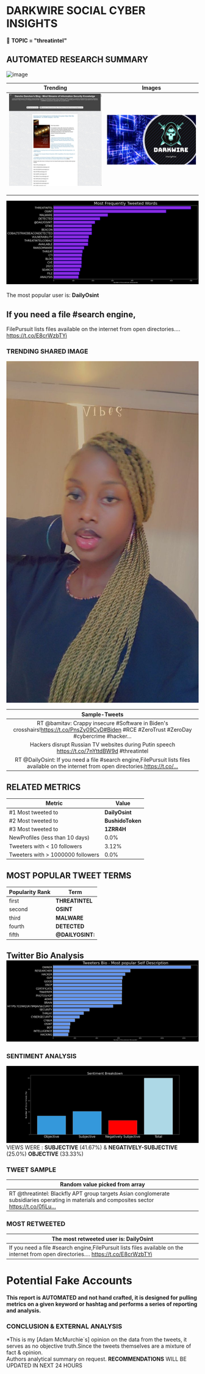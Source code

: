 # DARKWIRE SOCIAL CYBER INSIGHTS 
&#x1F34E; **TOPIC = "threatintel"**

## AUTOMATED RESEARCH SUMMARY
  ![image](darkLogo.png)   

|  Trending  |   Images | 
:-------------------------:|:-------------------------:
|  ![image](assets/threatintel/imageFile1.jpg)     <img width=200/> | ![image](assets/threatintel/imageFile2.jpg) <img width=200/> |   
 
 
![image](assets/threatintel/TWEETS.png)
<br></br>
The most popular user is: **DailyOsint**  
 

## If you need a file #search engine,

FilePursuit lists files available on the internet from open directories.… https://t.co/E8crWzbTYi 

  




### TRENDING SHARED IMAGE

![image](assets/threatintel/twitterPostedImage.png)



|                **Sample-Tweets**        |
| :-------------: |
| RT @bamitav: Crappy insecure #Software in Biden's crosshairs!https://t.co/PnsZy09CvD#Biden #RCE #ZeroTrust #ZeroDay #cybercrime #hacker… |
| Hackers disrupt Russian TV websites during Putin speech https://t.co/7nYttdBW9d #threatintel |
| RT @DailyOsint: If you need a file #search engine,FilePursuit lists files available on the internet from open directories.https://t.co/… |

## RELATED METRICS<br>
| Metric | Value |
| ------------- | ------------- |
| #1 Most tweeted to  | **DailyOsint** |
| #2 Most tweeted to  | **BushidoToken** |
| #3 Most tweeted to  | **1ZRR4H** |
| NewProfiles (less than 10 days) | 0.0%  |
| Tweeters with < 10 followers  | 3.12%|
| Tweeters with > 1000000 followers  | 0.0%  |



## MOST POPULAR TWEET TERMS 


| Popularity Rank  | Term |
| ------------- | ------------- |
| first  | **THREATINTEL**  |
| second  | **OSINT**  |
| third  | **MALWARE** |
| fourth  | **DETECTED**  |
| fifth  | **@DAILYOSINT:**  |


## Twitter Bio Analysis![image](assets/threatintel/BIO.png)
### SENTIMENT ANALYSIS
![image](assets/threatintel/sentiment.png)
VIEWS WERE : **SUBJECTIVE**  (41.67%) & **NEGATIVELY-SUBJECTIVE** (25.0%) **OBJECTIVE** (33.33%)

### TWEET SAMPLE 
| Random value picked from array |
| ------------- |
|RT @threatintel: Blackfly APT group targets Asian conglomerate subsidiaries operating in materials and composites sector https://t.co/0fiLu… |

### MOST RETWEETED 

| The most retweeted user is: **DailyOsint**  |
| ------------- |
| If you need a file #search engine,FilePursuit lists files available on the internet from open directories.… https://t.co/E8crWzbTYi |

# Potential Fake Accounts
 

<b> This report is AUTOMATED and not hand crafted, it is designed for pulling metrics on a given keyword or hashtag and performs a series of reporting and analysis.</b>  
### CONCLUSION & EXTERNAL ANALYSIS

*This is my [Adam McMurchie`s] opinion on the data from the tweets, it serves as no objective truth.Since the tweets themselves are a mixture of fact & opinion.<br>
Authors analytical summary on request.
**RECOMMENDATIONS** WILL BE UPDATED IN NEXT  24 HOURS <br>